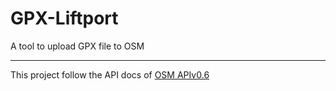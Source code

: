 # GPX-Liftport
A tool to upload GPX file to OSM

---

This project follow the API docs of [OSM APIv0.6](https://wiki.openstreetmap.org/wiki/API_v0.6#GPS_traces)
